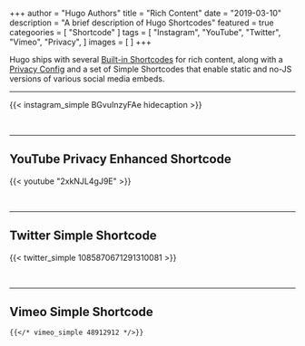 +++
author = "Hugo Authors"
title = "Rich Content"
date = "2019-03-10"
description = "A brief description of Hugo Shortcodes"
featured = true
categoories = [
  "Shortcode"
]
tags = [
    "Instagram",
    "YouTube",
    "Twitter",
    "Vimeo",
    "Privacy",
]
images = [
]
+++

Hugo ships with several [Built-in Shortcodes](https://gohugo.io/content-management/shortcodes/#use-hugo-s-built-in-shortcodes) for rich content, along with a [Privacy Config](https://gohugo.io/about/hugo-and-gdpr/) and a set of Simple Shortcodes that enable static and no-JS versions of various social media embeds.
<!--more-->
---
{{< instagram_simple BGvuInzyFAe hidecaption >}}

<br>

---

## YouTube Privacy Enhanced Shortcode

{{< youtube "2xkNJL4gJ9E" >}}


<br>

---

## Twitter Simple Shortcode


{{< twitter_simple 1085870671291310081 >}}

<br>

---

## Vimeo Simple Shortcode

```markdown
{{</* vimeo_simple 48912912 */>}}
```
